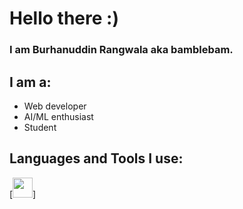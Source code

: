 # Hello there :)
### I am Burhanuddin Rangwala aka bamblebam.

## I am a:
- Web developer
- AI/ML enthusiast
- Student

## Languages and Tools I use:
[<img height="32" width="32" src="https://cdn.jsdelivr.net/npm/simple-icons@v3/icons/[ICON NAME].svg" />]
